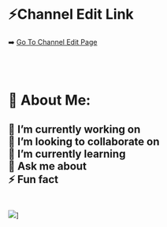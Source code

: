 # ⚡Channel Edit Link
➡️ [Go To Channel Edit Page](https://channeleditor.github.io/LG/)

<br><br>
# 💫 About Me:
🔭 I’m currently working on<br>
👯 I’m looking to collaborate on<br>
🌱 I’m currently learning<br>
💬 Ask me about<br>
⚡ Fun fact
<br><br>
---
![](https://visitcount.itsvg.in/api?id=arsivs&icon=0&color=0)]
